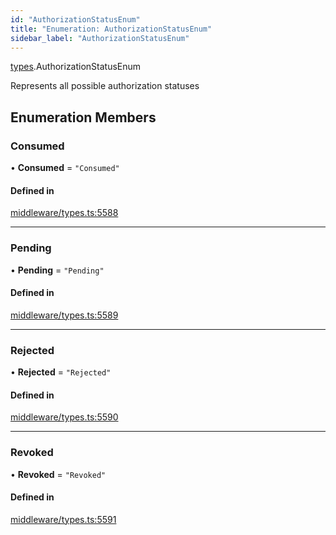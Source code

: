 ```yaml
---
id: "AuthorizationStatusEnum"
title: "Enumeration: AuthorizationStatusEnum"
sidebar_label: "AuthorizationStatusEnum"
---
```


[types](../../../modules/Types/Types.md).AuthorizationStatusEnum

Represents all possible authorization statuses

## Enumeration Members

### Consumed

• **Consumed** = ``"Consumed"``

#### Defined in

[middleware/types.ts:5588](https://github.com/PolymeshAssociation/polymesh-sdk/blob/968f8d70c/src/middleware/types.ts#L5588)

___

### Pending

• **Pending** = ``"Pending"``

#### Defined in

[middleware/types.ts:5589](https://github.com/PolymeshAssociation/polymesh-sdk/blob/968f8d70c/src/middleware/types.ts#L5589)

___

### Rejected

• **Rejected** = ``"Rejected"``

#### Defined in

[middleware/types.ts:5590](https://github.com/PolymeshAssociation/polymesh-sdk/blob/968f8d70c/src/middleware/types.ts#L5590)

___

### Revoked

• **Revoked** = ``"Revoked"``

#### Defined in

[middleware/types.ts:5591](https://github.com/PolymeshAssociation/polymesh-sdk/blob/968f8d70c/src/middleware/types.ts#L5591)
